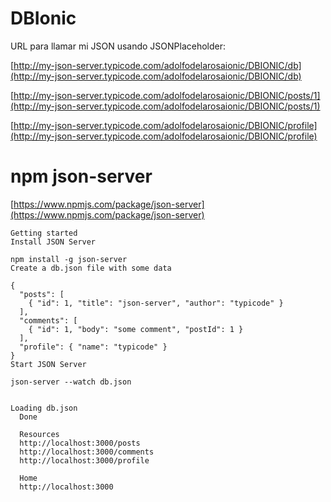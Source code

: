 # DBIonic

URL para llamar mi JSON usando JSONPlaceholder:

[http://my-json-server.typicode.com/adolfodelarosaionic/DBIONIC/db](http://my-json-server.typicode.com/adolfodelarosaionic/DBIONIC/db)

[http://my-json-server.typicode.com/adolfodelarosaionic/DBIONIC/posts/1](http://my-json-server.typicode.com/adolfodelarosaionic/DBIONIC/posts/1)

[http://my-json-server.typicode.com/adolfodelarosaionic/DBIONIC/profile](http://my-json-server.typicode.com/adolfodelarosaionic/DBIONIC/profile)

# npm json-server

[https://www.npmjs.com/package/json-server](https://www.npmjs.com/package/json-server)

```
Getting started
Install JSON Server

npm install -g json-server
Create a db.json file with some data

{
  "posts": [
    { "id": 1, "title": "json-server", "author": "typicode" }
  ],
  "comments": [
    { "id": 1, "body": "some comment", "postId": 1 }
  ],
  "profile": { "name": "typicode" }
}
Start JSON Server

json-server --watch db.json


Loading db.json
  Done

  Resources
  http://localhost:3000/posts
  http://localhost:3000/comments
  http://localhost:3000/profile

  Home
  http://localhost:3000
```
